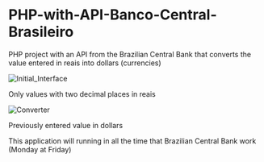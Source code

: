 # PHP-with-API-Banco-Central-Brasileiro
PHP project with an API from the Brazilian Central Bank that converts the value entered in reais into dollars (currencies)

![Initial_Interface](https://i.imgur.com/dyXCZJ9.png)
<p> Only values ​​with two decimal places in reais <p>


![Converter](https://i.imgur.com/ci43xJy.png)
<p> Previously entered value in dollars <p>

<p> This application will running in all the time that Brazilian Central Bank work (Monday at Friday) <p>
